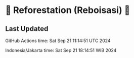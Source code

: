 
# 🌳 Reforestation (Reboisasi) 🌲

## Last Updated

GitHub Actions time: Sat Sep 21 11:14:51 UTC 2024

Indonesia/Jakarta time: Sat Sep 21 18:14:51 WIB 2024
